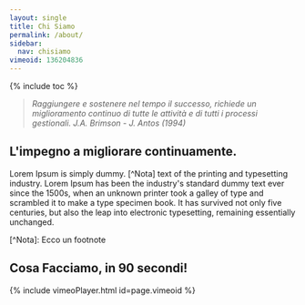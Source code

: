 ```yaml
---
layout:	single
title: Chi Siamo
permalink: /about/
sidebar: 
  nav: chisiamo
vimeoid: 136204836
---
```


{% include toc %}

>*Raggiungere e sostenere nel tempo il successo, richiede un miglioramento continuo di tutte le attività e di tutti i processi gestionali.*
> <cite>J.A. Brimson - J. Antos (1994)</cite>
<div markdown="1" class="wrapper blue"><div class="newwrap" markdown="1">	
 
## L'impegno a migliorare continuamente.

<p markdown="1">Lorem Ipsum is simply dummy. [^Nota] text of the printing and typesetting industry. Lorem Ipsum has been the industry's standard dummy text ever since the 1500s, when an unknown printer took a galley of type and scrambled it to make a type specimen book. It has survived not only five centuries, but also the leap into electronic typesetting, remaining essentially unchanged.</p>
[^Nota]: Ecco un footnote

## Cosa Facciamo, in 90 secondi!
{% include vimeoPlayer.html id=page.vimeoid %}